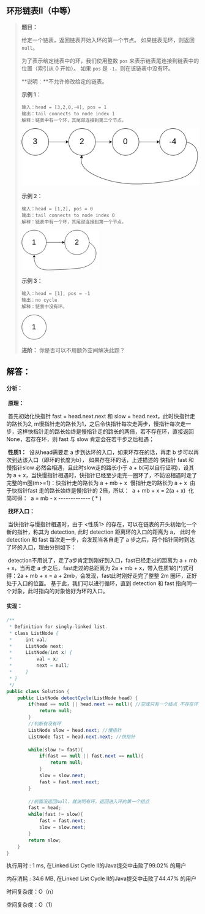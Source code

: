 ## 环形链表II（中等）

> **题目：**
>
> 给定一个链表，返回链表开始入环的第一个节点。 如果链表无环，则返回 `null`。
>
> 为了表示给定链表中的环，我们使用整数 `pos` 来表示链表尾连接到链表中的位置（索引从 0 开始）。 如果 `pos` 是 `-1`，则在该链表中没有环。
>
> **说明：**不允许修改给定的链表。
>
>  
>
> **示例 1：**
>
> ```
> 输入：head = [3,2,0,-4], pos = 1
> 输出：tail connects to node index 1
> 解释：链表中有一个环，其尾部连接到第二个节点。
> ```
>
> ![img](pics/circularlinkedlist-1559092733275.png)
>
> **示例 2：**
>
> ```
> 输入：head = [1,2], pos = 0
> 输出：tail connects to node index 0
> 解释：链表中有一个环，其尾部连接到第一个节点。
> ```
>
> ![img](pics/circularlinkedlist_test2-1559092733243.png)
>
> **示例 3：**
>
> ```
> 输入：head = [1], pos = -1
> 输出：no cycle
> 解释：链表中没有环。
> ```
>
> ![img](pics/circularlinkedlist_test3-1559092733294.png)
>
> **进阶：**
> 你是否可以不用额外空间解决此题？

## 解答：

#### 分析：

​	**原理：**

​	首先初始化快指针 fast = head.next.next 和 slow = head.next，此时快指针走的路长为2, m慢指针走的路长为1，之后令快指针每次走两步，慢指针每次走一步，这样快指针走的路长始终是慢指针走的路长的两倍，若不存在环，直接返回None，若存在环，则 fast 与 slow 肯定会在若干步之后相遇；

​	**性质1：**
​        设从head需要走 a 步到达环的入口，如果环存在的话，再走 b 步可以再次到达该入口（即环的长度为b）， 如果存在环的话，上述描述的 快指针 fast 和 慢指针slow 必然会相遇，且此时slow走的路长小于 a + b(可以自行证明)，设其为 a + x，当快慢指针相遇时，快指针已经至少走完一圈环了，不妨设相遇时走了完整的m圈(m>=1)：
​		快指针走的路长为 a + mb + x
​		慢指针走的路长为 a + x
​	由于快指针fast 走的路长始终是慢指针的 2倍，所以：
​	 	a + mb + x = 2(a + x)
​	化简可得：
​        	a = mb - x  -------------  ( * )

​	**找环入口：**

​	当快指针与慢指针相遇时，由于 <性质1> 的存在，可以在链表的开头初始化一个新的指针，称其为 detection, 此时 detection 距离环的入口的距离为 a， 此时令 detection 和 fast 每次走一步，会发现当各自走了 a 步之后，两个指针同时到达了环的入口，理由分别如下：

​	detection不用说了，走了a步肯定到刚好到入口，fast已经走过的距离为 a + mb + x，当再走 a 步之后，fast走过的总距离为 2a + mb + x，带入性质1的(*)式可得：2a + mb + x = a + 2mb，会发现，fast此时刚好走完了整整 2m 圈环，正好处于入口的位置。
​	基于此，我们可以进行循环，直到 detection 和  fast 指向同一个对象，此时指向的对象恰好为环的入口。

#### 实现：

```java
/**
 * Definition for singly-linked list.
 * class ListNode {
 *     int val;
 *     ListNode next;
 *     ListNode(int x) {
 *         val = x;
 *         next = null;
 *     }
 * }
 */
public class Solution {
    public ListNode detectCycle(ListNode head) {
        if(head == null || head.next == null){ //空或只有一个结点 不存在环
            return null;
        }
        //判断有没有环
        ListNode slow = head.next; //慢指针
        ListNode fast = head.next.next; //快指针
        
        while(slow != fast){
            if(fast == null || fast.next == null){
                return null;
            }
            slow = slow.next;
            fast = fast.next.next;
        }
        
        //前面没返回null，就说明有环，返回进入环的第一个结点 
        fast = head;
        while(fast != slow){
            fast = fast.next;
            slow = slow.next;
        }
        return slow;        
    }
}
```

执行用时 : 1 ms, 在Linked List Cycle II的Java提交中击败了99.02% 的用户

内存消耗 : 34.6 MB, 在Linked List Cycle II的Java提交中击败了44.47% 的用户

时间复杂度：O（n）

空间复杂度：O（1）
